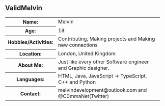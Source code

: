 ## ValidMelvin
<table style="width: 100%"> 

<tr> 
  <th>Name: </th>
  <td>Melvin</td>
</tr>

<tr> 
  <th>Age: </th>
  <td>18</td>
</tr>
<!-------------------------> 
<tr> 
  <th>Hobbies/Activities: </th>
  <td>Contributing, Making projects and Making new connections</td>
</tr>
<!-------------------------> 
<tr> 
  <th>Location: </th>
  <td>London, United Kingdom</td>
</tr>
<!-------------------------> 
<tr> 
  <th>About Me: </th>
  <td>Just like every other Software engineer and Graphic designer.</td>
</tr>
<!-------------------------> 
<tr> 
  <th>Languages: </th>
  <td>HTML, Java, JavaScript -> TypeScript, C++ and Python</td>
</tr>
<!-------------------------> 
<tr> 
  <th>Contact: </th>
  <td>melvindevelopment@outlook.com and @C0mmaNet(Twitter)</td>
</tr>

</table>
